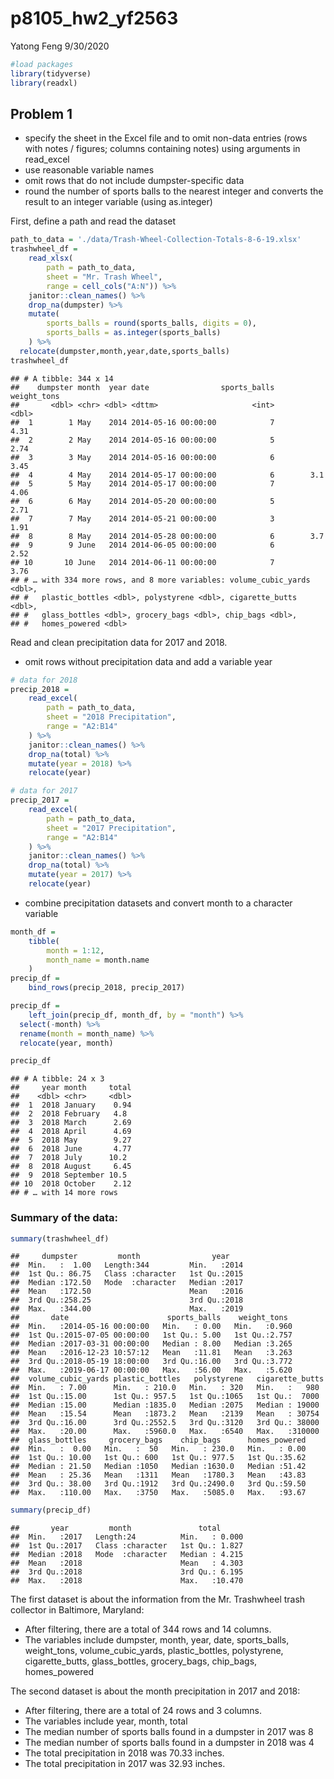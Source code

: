 p8105\_hw2\_yf2563
================
Yatong Feng
9/30/2020

``` r
#load packages
library(tidyverse)
library(readxl)
```

## Problem 1

  - specify the sheet in the Excel file and to omit non-data entries
    (rows with notes / figures; columns containing notes) using
    arguments in read\_excel
  - use reasonable variable names
  - omit rows that do not include dumpster-specific data
  - round the number of sports balls to the nearest integer and converts
    the result to an integer variable (using as.integer)

First, define a path and read the dataset

``` r
path_to_data = './data/Trash-Wheel-Collection-Totals-8-6-19.xlsx'
trashwheel_df = 
    read_xlsx(
        path = path_to_data,
        sheet = "Mr. Trash Wheel",
        range = cell_cols("A:N")) %>% 
    janitor::clean_names() %>% 
    drop_na(dumpster) %>% 
    mutate(
        sports_balls = round(sports_balls, digits = 0),
        sports_balls = as.integer(sports_balls)
    ) %>% 
  relocate(dumpster,month,year,date,sports_balls)
trashwheel_df
```

    ## # A tibble: 344 x 14
    ##    dumpster month  year date                sports_balls weight_tons
    ##       <dbl> <chr> <dbl> <dttm>                     <int>       <dbl>
    ##  1        1 May    2014 2014-05-16 00:00:00            7        4.31
    ##  2        2 May    2014 2014-05-16 00:00:00            5        2.74
    ##  3        3 May    2014 2014-05-16 00:00:00            6        3.45
    ##  4        4 May    2014 2014-05-17 00:00:00            6        3.1 
    ##  5        5 May    2014 2014-05-17 00:00:00            7        4.06
    ##  6        6 May    2014 2014-05-20 00:00:00            5        2.71
    ##  7        7 May    2014 2014-05-21 00:00:00            3        1.91
    ##  8        8 May    2014 2014-05-28 00:00:00            6        3.7 
    ##  9        9 June   2014 2014-06-05 00:00:00            6        2.52
    ## 10       10 June   2014 2014-06-11 00:00:00            7        3.76
    ## # … with 334 more rows, and 8 more variables: volume_cubic_yards <dbl>,
    ## #   plastic_bottles <dbl>, polystyrene <dbl>, cigarette_butts <dbl>,
    ## #   glass_bottles <dbl>, grocery_bags <dbl>, chip_bags <dbl>,
    ## #   homes_powered <dbl>

Read and clean precipitation data for 2017 and 2018.

  - omit rows without precipitation data and add a variable year

<!-- end list -->

``` r
# data for 2018
precip_2018 = 
    read_excel(
        path = path_to_data,
        sheet = "2018 Precipitation",
        range = "A2:B14"
    ) %>% 
    janitor::clean_names() %>% 
    drop_na(total) %>% 
    mutate(year = 2018) %>% 
    relocate(year)
```

``` r
# data for 2017
precip_2017 = 
    read_excel(
        path = path_to_data,
        sheet = "2017 Precipitation",
        range = "A2:B14"
    ) %>% 
    janitor::clean_names() %>% 
    drop_na(total) %>% 
    mutate(year = 2017) %>% 
    relocate(year)
```

  - combine precipitation datasets and convert month to a character
    variable

<!-- end list -->

``` r
month_df = 
    tibble(
        month = 1:12,
        month_name = month.name
    )
precip_df = 
    bind_rows(precip_2018, precip_2017)

precip_df =
    left_join(precip_df, month_df, by = "month") %>% 
  select(-month) %>% 
  rename(month = month_name) %>%
  relocate(year, month)

precip_df
```

    ## # A tibble: 24 x 3
    ##     year month     total
    ##    <dbl> <chr>     <dbl>
    ##  1  2018 January    0.94
    ##  2  2018 February   4.8 
    ##  3  2018 March      2.69
    ##  4  2018 April      4.69
    ##  5  2018 May        9.27
    ##  6  2018 June       4.77
    ##  7  2018 July      10.2 
    ##  8  2018 August     6.45
    ##  9  2018 September 10.5 
    ## 10  2018 October    2.12
    ## # … with 14 more rows

### Summary of the data:

``` r
summary(trashwheel_df)
```

    ##     dumpster         month                year     
    ##  Min.   :  1.00   Length:344         Min.   :2014  
    ##  1st Qu.: 86.75   Class :character   1st Qu.:2015  
    ##  Median :172.50   Mode  :character   Median :2017  
    ##  Mean   :172.50                      Mean   :2016  
    ##  3rd Qu.:258.25                      3rd Qu.:2018  
    ##  Max.   :344.00                      Max.   :2019  
    ##       date                      sports_balls    weight_tons   
    ##  Min.   :2014-05-16 00:00:00   Min.   : 0.00   Min.   :0.960  
    ##  1st Qu.:2015-07-05 00:00:00   1st Qu.: 5.00   1st Qu.:2.757  
    ##  Median :2017-03-31 00:00:00   Median : 8.00   Median :3.265  
    ##  Mean   :2016-12-23 10:57:12   Mean   :11.81   Mean   :3.263  
    ##  3rd Qu.:2018-05-19 18:00:00   3rd Qu.:16.00   3rd Qu.:3.772  
    ##  Max.   :2019-06-17 00:00:00   Max.   :56.00   Max.   :5.620  
    ##  volume_cubic_yards plastic_bottles   polystyrene   cigarette_butts 
    ##  Min.   : 7.00      Min.   : 210.0   Min.   : 320   Min.   :   980  
    ##  1st Qu.:15.00      1st Qu.: 957.5   1st Qu.:1065   1st Qu.:  7000  
    ##  Median :15.00      Median :1835.0   Median :2075   Median : 19000  
    ##  Mean   :15.54      Mean   :1873.2   Mean   :2139   Mean   : 30754  
    ##  3rd Qu.:16.00      3rd Qu.:2552.5   3rd Qu.:3120   3rd Qu.: 38000  
    ##  Max.   :20.00      Max.   :5960.0   Max.   :6540   Max.   :310000  
    ##  glass_bottles     grocery_bags    chip_bags      homes_powered  
    ##  Min.   :  0.00   Min.   :  50   Min.   : 230.0   Min.   : 0.00  
    ##  1st Qu.: 10.00   1st Qu.: 600   1st Qu.: 977.5   1st Qu.:35.62  
    ##  Median : 21.50   Median :1050   Median :1630.0   Median :51.42  
    ##  Mean   : 25.36   Mean   :1311   Mean   :1780.3   Mean   :43.83  
    ##  3rd Qu.: 38.00   3rd Qu.:1912   3rd Qu.:2490.0   3rd Qu.:59.50  
    ##  Max.   :110.00   Max.   :3750   Max.   :5085.0   Max.   :93.67

``` r
summary(precip_df)
```

    ##       year         month               total       
    ##  Min.   :2017   Length:24          Min.   : 0.000  
    ##  1st Qu.:2017   Class :character   1st Qu.: 1.827  
    ##  Median :2018   Mode  :character   Median : 4.215  
    ##  Mean   :2018                      Mean   : 4.303  
    ##  3rd Qu.:2018                      3rd Qu.: 6.195  
    ##  Max.   :2018                      Max.   :10.470

The first dataset is about the information from the Mr. Trashwheel trash
collector in Baltimore, Maryland:

  - After filtering, there are a total of 344 rows and 14 columns.
  - The variables include dumpster, month, year, date, sports\_balls,
    weight\_tons, volume\_cubic\_yards, plastic\_bottles, polystyrene,
    cigarette\_butts, glass\_bottles, grocery\_bags, chip\_bags,
    homes\_powered

The second dataset is about the month precipitation in 2017 and 2018:

  - After filtering, there are a total of 24 rows and 3 columns.
  - The variables include year, month, total
  - The median number of sports balls found in a dumpster in 2017 was 8
  - The median number of sports balls found in a dumpster in 2018 was 4
  - The total precipitation in 2018 was 70.33 inches.
  - The total precipitation in 2017 was 32.93 inches.
